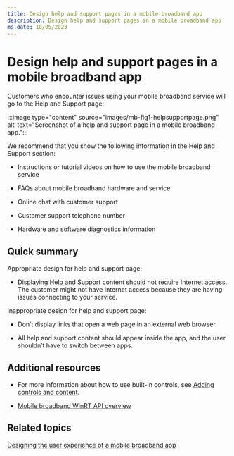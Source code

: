 ```yaml
---
title: Design help and support pages in a mobile broadband app
description: Design help and support pages in a mobile broadband app
ms.date: 10/05/2023
---
```


# Design help and support pages in a mobile broadband app

Customers who encounter issues using your mobile broadband service will go to the Help and Support page:

:::image type="content" source="images/mb-fig1-helpsupportpage.png" alt-text="Screenshot of a help and support page in a mobile broadband app.":::

We recommend that you show the following information in the Help and Support section:

- Instructions or tutorial videos on how to use the mobile broadband service

- FAQs about mobile broadband hardware and service

- Online chat with customer support

- Customer support telephone number

- Hardware and software diagnostics information

## <span id="Quick_summary"></span><span id="quick_summary"></span><span id="QUICK_SUMMARY"></span>Quick summary

Appropriate design for help and support page:

- Displaying Help and Support content should not require Internet access. The customer might not have Internet access because they are having issues connecting to your service.

Inappropriate design for help and support page:

- Don’t display links that open a web page in an external web browser.

- All help and support content should appear inside the app, and the user shouldn’t have to switch between apps.

## <span id="Additional_resources"></span><span id="additional_resources"></span><span id="ADDITIONAL_RESOURCES"></span>Additional resources

- For more information about how to use built-in controls, see [Adding controls and content](/previous-versions/windows/apps/hh465393(v=win.10)).

- [Mobile broadband WinRT API overview](list-of-mobile-broadband-windows-runtime-apis.md)

## <span id="related_topics"></span>Related topics

[Designing the user experience of a mobile broadband app](designing-the-user-experience-of-a-mobile-broadband-app.md)

